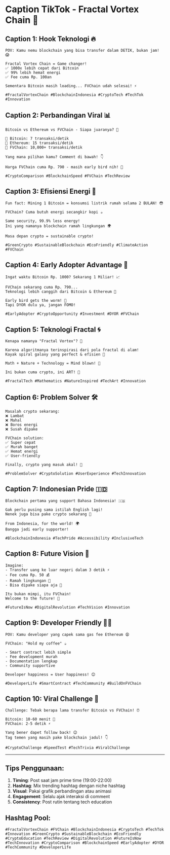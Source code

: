 # Caption TikTok - Fractal Vortex Chain 🚀

## Caption 1: Hook Teknologi 🔥
```
POV: Kamu nemu blockchain yang bisa transfer dalam DETIK, bukan jam! 😱

Fractal Vortex Chain = Game changer!
✅ 1000x lebih cepat dari Bitcoin
✅ 99% lebih hemat energi
✅ Fee cuma Rp. 100an

Sementara Bitcoin masih loading... FVChain udah selesai! ⚡

#FractalVortexChain #BlockchainIndonesia #CryptoTech #TechTok #Innovation
```

## Caption 2: Perbandingan Viral 📊
```
Bitcoin vs Ethereum vs FVChain - Siapa juaranya? 🥊

🐌 Bitcoin: 7 transaksi/detik
🐎 Ethereum: 15 transaksi/detik  
🚀 FVChain: 10,000+ transaksi/detik

Yang mana pilihan kamu? Comment di bawah! 👇

Harga FVChain cuma Rp. 790 - masih early bird nih! 🐣

#CryptoComparison #BlockchainSpeed #FVChain #TechReview
```

## Caption 3: Efisiensi Energi 🌱
```
Fun fact: Mining 1 Bitcoin = konsumsi listrik rumah selama 2 BULAN! 😳

FVChain? Cuma butuh energi secangkir kopi ☕

Same security, 99.9% less energy! 
Ini yang namanya blockchain ramah lingkungan 🌍

Masa depan crypto = sustainable crypto! 

#GreenCrypto #SustainableBlockchain #EcoFriendly #ClimateAction #FVChain
```

## Caption 4: Early Adopter Advantage 💎
```
Ingat waktu Bitcoin Rp. 1000? Sekarang 1 Miliar! 📈

FVChain sekarang cuma Rp. 790...
Teknologi lebih canggih dari Bitcoin & Ethereum 🤯

Early bird gets the worm! 🐛
Tapi DYOR dulu ya, jangan FOMO! 

#EarlyAdopter #CryptoOpportunity #Investment #DYOR #FVChain
```

## Caption 5: Teknologi Fractal 🌀
```
Kenapa namanya "Fractal Vortex"? 🤔

Karena algoritmanya terinspirasi dari pola fractal di alam!
Kayak spiral galaxy yang perfect & efisien 🌌

Math + Nature + Technology = Mind blown! 🤯

Ini bukan cuma crypto, ini ART! 🎨

#FractalTech #Mathematics #NatureInspired #TechArt #Innovation
```

## Caption 6: Problem Solver 🛠️
```
Masalah crypto sekarang:
❌ Lambat
❌ Mahal  
❌ Boros energi
❌ Susah dipake

FVChain solution:
✅ Super cepat
✅ Murah banget
✅ Hemat energi
✅ User-friendly

Finally, crypto yang masuk akal! 🧠

#ProblemSolver #CryptoSolution #UserExperience #TechInnovation
```

## Caption 7: Indonesian Pride 🇮🇩
```
Blockchain pertama yang support Bahasa Indonesia! 🇮🇩

Gak perlu pusing sama istilah English lagi!
Nenek juga bisa pake crypto sekarang 👵

From Indonesia, for the world! 🌍
Bangga jadi early supporter! 

#BlockchainIndonesia #TechPride #Accessibility #InclusiveTech
```

## Caption 8: Future Vision 🔮
```
Imagine:
- Transfer uang ke luar negeri dalam 3 detik ⚡
- Fee cuma Rp. 50 💰
- Ramah lingkungan 🌱
- Bisa dipake siapa aja 👥

Itu bukan mimpi, itu FVChain! 
Welcome to the future! 🚀

#FutureIsNow #DigitalRevolution #TechVision #Innovation
```

## Caption 9: Developer Friendly 👨‍💻
```
POV: Kamu developer yang capek sama gas fee Ethereum 😩

FVChain: "Hold my coffee" ☕

- Smart contract lebih simple
- Fee development murah
- Documentation lengkap
- Community supportive

Developer happiness = User happiness! 😊

#DeveloperLife #SmartContract #TechCommunity #BuildOnFVChain
```

## Caption 10: Viral Challenge 🎯
```
Challenge: Tebak berapa lama transfer Bitcoin vs FVChain! ⏰

Bitcoin: 10-60 menit 🐌
FVChain: 2-5 detik ⚡

Yang bener dapet follow back! 😉
Tag temen yang masih pake blockchain jadul! 👇

#CryptoChallenge #SpeedTest #TechTrivia #ViralChallenge
```

---

## Tips Penggunaan:
1. **Timing**: Post saat jam prime time (19:00-22:00)
2. **Hashtag**: Mix trending hashtag dengan niche hashtag
3. **Visual**: Pakai grafik perbandingan atau animasi
4. **Engagement**: Selalu ajak interaksi di comment
5. **Consistency**: Post rutin tentang tech education

## Hashtag Pool:
`#FractalVortexChain #FVChain #BlockchainIndonesia #CryptoTech #TechTok #Innovation #GreenCrypto #SustainableBlockchain #EcoFriendly #CryptoEducation #TechReview #DigitalRevolution #FutureIsNow #TechInnovation #CryptoComparison #BlockchainSpeed #EarlyAdopter #DYOR #TechCommunity #DeveloperLife`